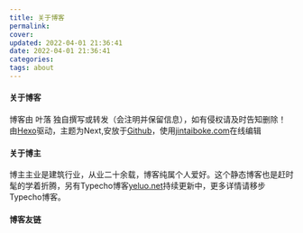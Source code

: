 ```yaml
---
title: 关于博客
permalink: 
cover: 
updated: 2022-04-01 21:36:41
date: 2022-04-01 21:36:41
categories: 
tags: about
---
```

#### 关于博客
博客由 叶落 独自撰写或转发（会注明并保留信息），如有侵权请及时告知删除！由[Hexo](http://hexo.io "Hexo")驱动，主题为Next,安放于[Github](http://github.com "Github")，使用[jintaiboke.com](http://jingtaiboke.com "jintaiboke.com")在线编辑
#### 关于博主
博主主业是建筑行业，从业二十余载，博客纯属个人爱好。这个静态博客也是赶时髦的学着折腾，另有Typecho博客[yeluo.net](http://yeluo.net "yeluo.net")持续更新中，更多详情请移步Typecho博客。
#### 博客友链